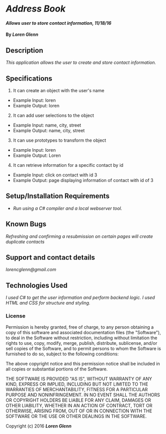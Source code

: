 # _Address Book_

#### _Allows user to store contact information, 11/18/16_

#### By _**Loren Glenn**_

## Description

_This application allows the user to create and store contact information._

## Specifications

1. It can create an object with the user's name
  * Example Input: loren
  * Example Output: loren

2. It can add user selections to the object
  * Example Input: name, city, street
  * Example Output: name, city, street

3. It can use prototypes to transform the object
  * Example Input: loren
  * Example Output: Loren

4. It can retrieve information for a specific contact by id
  * Example Input: click on contact with id 3
  * Example Output: page displaying information of contact with id of 3


## Setup/Installation Requirements

* _Run using a C# compiler and a local webserver tool._

## Known Bugs

_Refreshing and confirming a resubmission on certain pages will create duplicate contacts_

## Support and contact details

_lorencglenn@gmail.com_

## Technologies Used

_I used C# to get the user information and perform backend logic. I used HTML and CSS for structure and styling._

### License

Permission is hereby granted, free of charge, to any person obtaining a copy of this software and associated documentation files (the "Software"), to deal in the Software without restriction, including without limitation the rights to use, copy, modify, merge, publish, distribute, sublicense, and/or sell copies of the Software, and to permit persons to whom the Software is furnished to do so, subject to the following conditions:

The above copyright notice and this permission notice shall be included in all copies or substantial portions of the Software.

THE SOFTWARE IS PROVIDED "AS IS", WITHOUT WARRANTY OF ANY KIND, EXPRESS OR IMPLIED, INCLUDING BUT NOT LIMITED TO THE WARRANTIES OF MERCHANTABILITY, FITNESS FOR A PARTICULAR PURPOSE AND NONINFRINGEMENT. IN NO EVENT SHALL THE AUTHORS OR COPYRIGHT HOLDERS BE LIABLE FOR ANY CLAIM, DAMAGES OR OTHER LIABILITY, WHETHER IN AN ACTION OF CONTRACT, TORT OR OTHERWISE, ARISING FROM, OUT OF OR IN CONNECTION WITH THE SOFTWARE OR THE USE OR OTHER DEALINGS IN THE SOFTWARE.

Copyright (c) 2016 **_Loren Glenn_**
